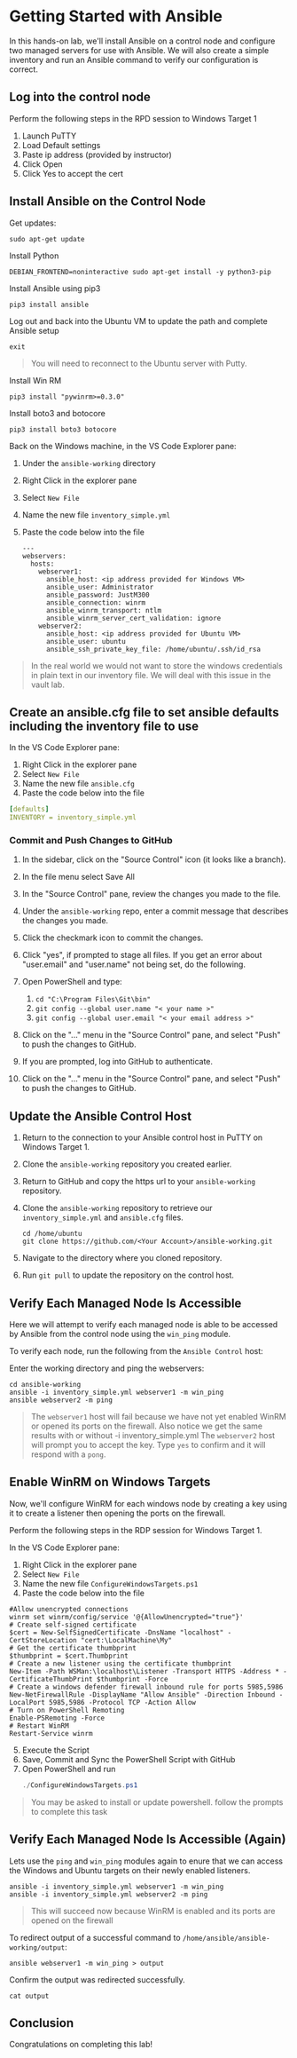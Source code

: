 # Getting Started with Ansible

In this hands-on lab, we'll install Ansible on a control node and configure two managed servers for use with Ansible. We will also create a simple inventory and run an Ansible command to verify our configuration is correct.

## Log into the control node

Perform the following steps in the RPD session to Windows Target 1

1. Launch PuTTY
1. Load Default settings
1. Paste ip address (provided by instructor)
1. Click Open
1. Click Yes to accept the cert

## Install Ansible on the Control Node

Get updates:

```
sudo apt-get update
```

Install Python

```
DEBIAN_FRONTEND=noninteractive sudo apt-get install -y python3-pip
```

Install Ansible using pip3

```
pip3 install ansible
```

Log out and back into the Ubuntu VM to update the path and complete Ansible setup

```
exit
```

> You will need to reconnect to the Ubuntu server with Putty.

Install Win RM

```
pip3 install "pywinrm>=0.3.0"
```

Install boto3 and botocore

```
pip3 install boto3 botocore
```

Back on the Windows machine, in the VS Code Explorer pane:

1. Under the `ansible-working` directory
2. Right Click in the explorer pane
3. Select `New File`
4. Name the new file `inventory_simple.yml`
5. Paste the code below into the file

    ```
    ---
    webservers:
      hosts:
        webserver1:
          ansible_host: <ip address provided for Windows VM>
          ansible_user: Administrator
          ansible_password: JustM300
          ansible_connection: winrm
          ansible_winrm_transport: ntlm
          ansible_winrm_server_cert_validation: ignore
        webserver2:
          ansible_host: <ip address provided for Ubuntu VM>
          ansible_user: ubuntu
          ansible_ssh_private_key_file: /home/ubuntu/.ssh/id_rsa
    ```
          
> In the real world we would not want to store the windows credentials in plain text in our inventory file. We will deal with this issue in the vault lab.    
 
## Create an ansible.cfg file to set ansible defaults including the inventory file to use
 
 In the VS Code Explorer pane:

1. Right Click in the explorer pane
1. Select `New File`
1. Name the new file `ansible.cfg`
1. Paste the code below into the file

```yaml
[defaults]
INVENTORY = inventory_simple.yml
```

### Commit and Push Changes to GitHub

1. In the sidebar, click on the "Source Control" icon (it looks like a branch).
2. In the file menu select Save All
3. In the "Source Control" pane, review the changes you made to the file.
4. Under the `ansible-working` repo, enter a commit message that describes the changes you made.
5. Click the checkmark icon to commit the changes.  
6. Click "yes", if prompted to stage all files. 
If you get an error about "user.email" and "user.name" not being set, do the following. 

1. Open PowerShell and type: 
   1. `cd "C:\Program Files\Git\bin"`
   2. `git config --global user.name "< your name >"`
   3. `git config --global user.email "< your email address >"`
7. Click on the "..." menu in the "Source Control" pane, and select "Push" to push the changes to GitHub.
8. If you are prompted, log into GitHub to authenticate.

7. Click on the "..." menu in the "Source Control" pane, and select "Push" to push the changes to GitHub.

## Update the Ansible Control Host

1. Return to the connection to your Ansible control host in PuTTY on Windows Target 1.
2. Clone the `ansible-working` repository you created earlier. 
3. Return to GitHub and copy the https url to your `ansible-working` repository. 
4. Clone the `ansible-working` repository to retrieve our `inventory_simple.yml` and `ansible.cfg` files.

    ```
    cd /home/ubuntu
    git clone https://github.com/<Your Account>/ansible-working.git
    ```
3. Navigate to the directory where you cloned repository.
4. Run `git pull` to update the repository on the control host.

## Verify Each Managed Node Is Accessible

Here we will attempt to verify each managed node is able to be accessed by Ansible from the control node using the `win_ping` module.

To verify each node, run the following from the `Ansible Control` host:



Enter the working directory and ping the webservers:

```
cd ansible-working
ansible -i inventory_simple.yml webserver1 -m win_ping 
ansible webserver2 -m ping 
```

> The `webserver1` host will fail because we have not yet enabled WinRM or opened its ports on the firewall. Also notice we get the same results with or without -i inventory_simple.yml
> The `webserver2` host will prompt you to accept the key. Type `yes` to confirm and it will respond with a `pong`.
  
## Enable WinRM on Windows Targets

Now, we'll configure WinRM for each windows node by creating a key using it to create a listener then opening the ports on the firewall.

Perform the following steps in the RDP session for Windows Target 1.

In the VS Code Explorer pane:

1. Right Click in the explorer pane
1. Select `New File`
1. Name the new file `ConfigureWindowsTargets.ps1`
1. Paste the code below into the file

  ```
  #Allow unencrypted connections
  winrm set winrm/config/service '@{AllowUnencrypted="true"}'
  # Create self-signed certificate
  $cert = New-SelfSignedCertificate -DnsName "localhost" -CertStoreLocation "cert:\LocalMachine\My"
  # Get the certificate thumbprint
  $thumbprint = $cert.Thumbprint
  # Create a new listener using the certificate thumbprint
  New-Item -Path WSMan:\localhost\Listener -Transport HTTPS -Address * -CertificateThumbPrint $thumbprint -Force
  # Create a windows defender firewall inbound rule for ports 5985,5986
  New-NetFirewallRule -DisplayName "Allow Ansible" -Direction Inbound -LocalPort 5985,5986 -Protocol TCP -Action Allow
  # Turn on PowerShell Remoting
  Enable-PSRemoting -Force
  # Restart WinRM
  Restart-Service winrm
  ```
    
5. Execute the Script 
1. Save, Commit and Sync the PowerShell Script with GitHub
2. Open PowerShell and run
    ```powershell
    ./ConfigureWindowsTargets.ps1
    ```

> You may be asked to install or update powershell. follow the prompts to complete this task

## Verify Each Managed Node Is Accessible (Again)

Lets use the `ping` and `win_ping` modules again to enure that we can access the Windows and Ubuntu targets on their newly enabled listeners.

  ```
  ansible -i inventory_simple.yml webserver1 -m win_ping 
  ansible -i inventory_simple.yml webserver2 -m ping 
  ```

  > This will succeed now because WinRM is enabled and its ports are opened on the firewall

  To redirect output of a successful command to `/home/ansible/ansible-working/output`:

  ```
  ansible webserver1 -m win_ping > output 
  ```
  
  Confirm the output was redirected successfully. 
  ```
  cat output
  ```

## Conclusion

  Congratulations on completing this lab!

